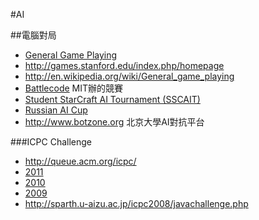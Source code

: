 #AI

##電腦對局
* [General Game Playing](http://www.ggp.org/)
* http://games.stanford.edu/index.php/homepage
* http://en.wikipedia.org/wiki/General_game_playing
* [Battlecode](http://www.battlecode.org/) MIT辦的競賽
* [Student StarCraft AI Tournament (SSCAIT)](http://www.sscaitournament.com/)
* [Russian AI Cup](http://russianaicup.ru/)
* <http://www.botzone.org> 北京大學AI對抗平台

###ICPC Challenge  
* <http://queue.acm.org/icpc/>  
* [2011](http://icpc.baylor.edu/worldfinals/challenge-2011)
* [2010](http://icpc.baylor.edu/worldfinals/challenge-2010)
* [2009](http://icpc.baylor.edu/worldfinals/challenge-2009)
* <http://sparth.u-aizu.ac.jp/icpc2008/javachallenge.php>  